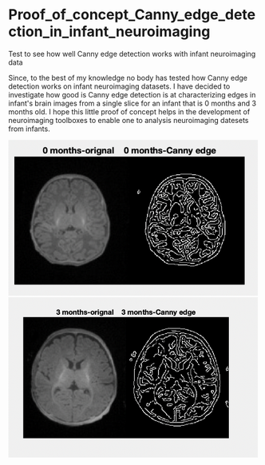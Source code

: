 # Proof_of_concept_Canny_edge_detection_in_infant_neuroimaging
Test to see how well Canny edge detection works with infant neuroimaging data

<p> Since, to the best of my knowledge no body has tested how Canny edge detection works on infant neuroimaging datasets. I have decided to investigate how good is Canny edge detection is at characterizing edges in infant's brain images from a single slice for an infant that is 0 months and 3 months old. I hope this little proof of concept helps in the development of neuroimaging toolboxes to enable one to analysis neuroimaging datesets from infants. </p>
<img src="0_months_Canny_filter.png" width="500"/> 

<img src="3_months_Canny_filter.png" width="500"/> 
